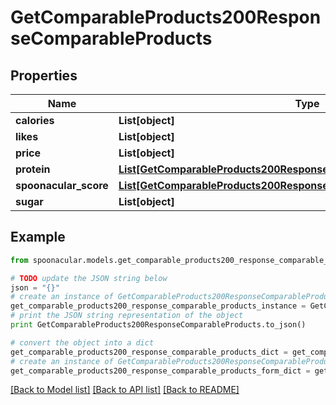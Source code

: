 # GetComparableProducts200ResponseComparableProducts


## Properties

Name | Type | Description | Notes
------------ | ------------- | ------------- | -------------
**calories** | **List[object]** |  | 
**likes** | **List[object]** |  | 
**price** | **List[object]** |  | 
**protein** | [**List[GetComparableProducts200ResponseComparableProductsProteinInner]**](GetComparableProducts200ResponseComparableProductsProteinInner.md) |  | 
**spoonacular_score** | [**List[GetComparableProducts200ResponseComparableProductsProteinInner]**](GetComparableProducts200ResponseComparableProductsProteinInner.md) |  | 
**sugar** | **List[object]** |  | 

## Example

```python
from spoonacular.models.get_comparable_products200_response_comparable_products import GetComparableProducts200ResponseComparableProducts

# TODO update the JSON string below
json = "{}"
# create an instance of GetComparableProducts200ResponseComparableProducts from a JSON string
get_comparable_products200_response_comparable_products_instance = GetComparableProducts200ResponseComparableProducts.from_json(json)
# print the JSON string representation of the object
print GetComparableProducts200ResponseComparableProducts.to_json()

# convert the object into a dict
get_comparable_products200_response_comparable_products_dict = get_comparable_products200_response_comparable_products_instance.to_dict()
# create an instance of GetComparableProducts200ResponseComparableProducts from a dict
get_comparable_products200_response_comparable_products_form_dict = get_comparable_products200_response_comparable_products.from_dict(get_comparable_products200_response_comparable_products_dict)
```
[[Back to Model list]](../README.md#documentation-for-models) [[Back to API list]](../README.md#documentation-for-api-endpoints) [[Back to README]](../README.md)


